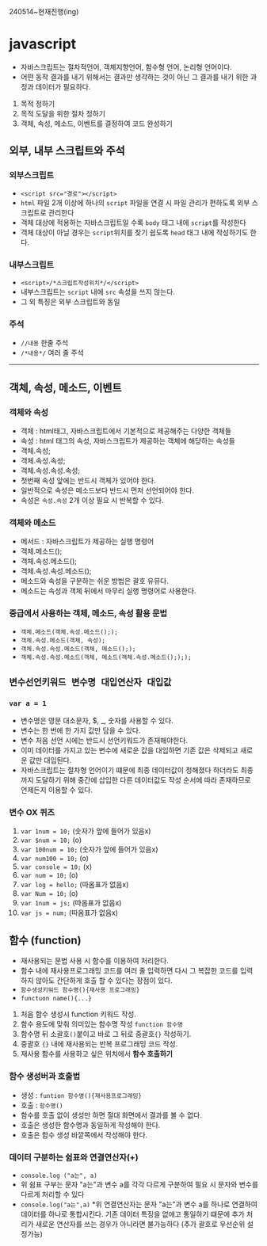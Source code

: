 240514~현재진행(ing)
# javascript
* 자바스크립트는 절차적언어, 객체지향언어, 함수형 언어, 논리형 언어이다.
* 어떤 동작 결과를 내기 위해서는 결과만 생각하는 것이 아닌 그 결과를 내기 위한 과정과 데이터가 필요하다.
1. 목적 정하기
2. 목적 도달을 위한 절차 정하기
3. 객체, 속성, 메소드, 이벤트를 결정하여 코드 완성하기
## 외부, 내부 스크립트와 주석
### 외부스크립트
* `<script src="경로"></script>`
* `html` 파일 2개 이상에 하나의 `script` 파일을 연결 시 파일 관리가 편하도록 외부 스크립트로 관리한다
* 객체 대상에 적용하는 자바스크립트일 수록 `body` 태그 내에 `script`를 작성한다
* 객체 대상이 아닐 경우는 `script`위치를 찾기 쉽도록  `head` 태그 내에 작성하기도 한다.
### 내부스크립트
* `<script>/*스크립트작성위치*/</script>`
* 내부스크립트는 `script` 내에 `src` 속성을 쓰지 않는다.
* 그 외 특징은 외부 스크립트와 동일
### 주석
* `//내용` 한줄 주석
* `/*내용*/` 여러 줄 주석
------------
## 객체, 속성, 메소드, 이벤트
### 객체와 속성
* 객체 : html태그, 자바스크립트에서 기본적으로 제공해주는 다양한 객체들
* 속성 : html 태그의 속성, 자바스크립트가 제공하는 객체에 해당하는 속성들
* 객체.속성;
* 객체.속성.속성;
* 객체.속성.속성.속성;
* 첫번째 속성 앞에는 반드시 객체가 있어야 한다.
* 일반적으로 속성은 메소드보다 반드시 먼저 선언되어야 한다.
* 속성은 `속성.속성` 2개 이상 필요 시 반복할 수 있다.
### 객체와 메소드
* 메서드 : 자바스크립트가 제공하는 실행 명령어
* 객체.메소드();
* 객체.속성.메소드();
* 객체.속성.속성.메소드();
* 메소드와 속성을 구분하는 쉬운 방법은 괄호 유뮤다.
* 메소드는 속성과 객체 뒤에서 마무리 실행 명령어로 사용한다.
### 중급에서 사용하는 객체, 메소드, 속성 활용 문법
* `객체.메소드(객체.속성.메소드(););`
* `객체.속성.메소드(객체, 속성);`
* `객체.속성.속성.메소드(객체, 메소드(););`
* `객체.속성.속성.메소드(객체, 메소드(객체.속성.메소드();););`
## `변수선언키워드 변수명 대입연산자 대입값`
### `var a = 1`
* 변수명은 영문 대소문자, $, _, 숫자를 사용할 수 있다.
* 변수는 한 번에 한 가지 값만 담을 수 있다.
* 변수 처음 선언 시에는 반드시 선언키워드가 존재해야한다.
* 이미 데이터를 가지고 있는 변수에 새로운 값을 대입하면 기존 값은 삭제되고 새로운 값만 대입된다.
* 자바스크립트는 절차형 언어이기 떄문에 최종 데이터값이 정해졌다 하더라도 최종까지 도달하기 위해 중간에 삽입한 다른 데이터값도 작성 순서에 따라 존재하므로 언제든지 이용할 수 있다.
### 변수 OX 퀴즈
1. `var 1num = 10;` (숫자가 앞에 들어가 있음x)
2. `var $num = 10;` (o)
3. `var 100num = 10;` (숫자가 앞에 들어가 있음x)
4. `var num100 = 10;` (o)
5. `var console = 10;` (x)
6. `var num = 10;` (o)
7. `var log = hello;` (따옴표가 없음x)
8. `var Num = 10;` (o)
9. `var 1num = js;` (따옴표가 없음x)
10. `var js = num;` (따옴표가 없음x)
## 함수 (function)
* 재사용되는 문법 사용 시 함수를 이용하여 처리한다.
* 함수 내에 재사용프로그래밍 코드를 여러 줄 입력하면 다시 그 복잡한 코드를 입력하지 않아도 간단하게 호출 할 수 있다는 장점이 있다.
* `함수생성키워드 함수명(){재사용 프로그래밍}`
* `functuon name(){...}`
1. 처음 함수 생성시 function 키워드 작성.
2. 함수 용도에 맞춰 의미있는 함수명 작성 `function 함수명`
3. 함수명 뒤 소괄호`()`붙이고 바로 그 뒤로 중괄호`{}` 작성하기.
4. 중괄호 `{}` 내에 재사용되는 반복 프로그래밍 코드 작성.
5. 재사용 함수를 사용하고 싶은 위치에서 **함수 호출하기**
### 함수 생성버과 호출법
* 생성 : `funtion 함수명(){재사용프로그래밍}`
* 호출 : `함수명()`
* 함수를 호출 없이 생성만 하면 절대 화면에서 결과를 볼 수 없다.
* 호출은 생성한 함수명과 동일하게 작성해야 한다.
* 호출은 함수 생성 바깥쪽에서 작성해야 한다.
### 데이터 구분하는 쉼표와 연결연산자(+)
* `console.log ("a는", a)`
* 위 쉼표 구부는 문자 "a는"과 변수 a를 각각 다르게 구분하여 필요 시 문자와 변수를 다르게 처리할 수 있다
* `console.log("a는",a)`
*위 연결연산자는 문자 "a는"과 변수 a를 하나로 연결하여 데이터를 하나로 통합시킨다. 기존 데이터 특징을 없애고 통일하기 떄문에 추가 처리가 새로운 연산자를 쓰는 경우가 아니라면
불가능하다 (추가 괄호로 우선순위 설정가능)